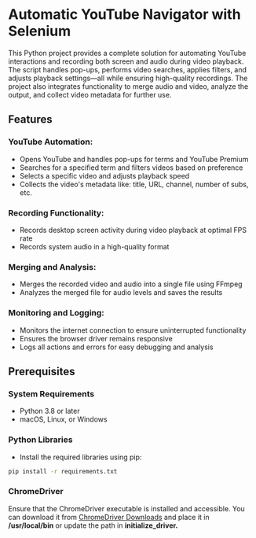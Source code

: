 # Automatic YouTube Navigator with Selenium 
This Python project provides a complete solution for automating YouTube interactions and recording both screen and audio during video playback. The script handles pop-ups, performs video searches, applies filters, and adjusts playback settings—all while ensuring high-quality recordings. The project also integrates functionality to merge audio and video, analyze the output, and collect video metadata for further use.

## Features
### YouTube Automation:
- Opens YouTube and handles pop-ups for terms and YouTube Premium
- Searches for a specified term and filters videos based on preference
- Selects a specific video and adjusts playback speed
- Collects the video's metadata like: title, URL, channel, number of subs, etc.
  
### Recording Functionality:
- Records desktop screen activity during video playback at optimal FPS rate
- Records system audio in a high-quality format
  
### Merging and Analysis:
- Merges the recorded video and audio into a single file using FFmpeg
- Analyzes the merged file for audio levels and saves the results
  
### Monitoring and Logging:
- Monitors the internet connection to ensure uninterrupted functionality
- Ensures the browser driver remains responsive
- Logs all actions and errors for easy debugging and analysis

## Prerequisites

### System Requirements
- Python 3.8 or later
- macOS, Linux, or Windows
  
### Python Libraries
- Install the required libraries using pip:
```bash
pip install -r requirements.txt
```

### ChromeDriver
Ensure that the ChromeDriver executable is installed and accessible. You can download it from [ChromeDriver Downloads](https://developer.chrome.com/docs/chromedriver/downloads) and place it in <b>/usr/local/bin</b> or update the path in <b>initialize_driver.</b>
